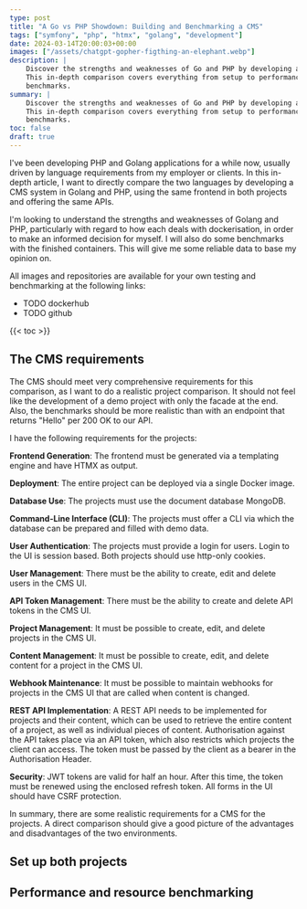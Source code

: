 ```yaml
---
type: post
title: "A Go vs PHP Showdown: Building and Benchmarking a CMS"
tags: ["symfony", "php", "htmx", "golang", "development"]
date: 2024-03-14T20:00:03+00:00
images: ["/assets/chatgpt-gopher-figthing-an-elephant.webp"]
description: |
    Discover the strengths and weaknesses of Go and PHP by developing a CMS.
    This in-depth comparison covers everything from setup to performance
    benchmarks.
summary: |
    Discover the strengths and weaknesses of Go and PHP by developing a CMS.
    This in-depth comparison covers everything from setup to performance
    benchmarks.
toc: false
draft: true
---
```


I've been developing PHP and Golang applications for a while now, usually driven
by language requirements from my employer or clients. In this in-depth article,
I want to directly compare the two languages by developing a CMS system in
Golang and PHP, using the same frontend in both projects and offering the same
APIs.

I'm looking to understand the strengths and weaknesses of Golang and PHP,
particularly with regard to how each deals with dockerisation, in order to make
an informed decision for myself. I will also do some benchmarks with the
finished containers. This will give me some reliable data to base my opinion on.

All images and repositories are available for your own testing and benchmarking
at the following links:

- TODO dockerhub
- TODO github

{{< toc >}}

## The CMS requirements

The CMS should meet very comprehensive requirements for this comparison, as I
want to do a realistic project comparison. It should not feel like the
development of a demo project with only the facade at the end. Also, the
benchmarks should be more realistic than with an endpoint that returns "Hello"
per 200 OK to our API.

I have the following requirements for the projects:

**Frontend Generation**: The frontend must be generated via a templating engine
and have HTMX as output.

**Deployment**: The entire project can be deployed via a single Docker image.

**Database Use**: The projects must use the document database MongoDB.

**Command-Line Interface (CLI)**: The projects must offer a CLI via which the
database can be prepared and filled with demo data.

**User Authentication**: The projects must provide a login for users. Login to
the UI is session based. Both projects should use http-only cookies. 

**User Management**: There must be the ability to create, edit and delete users
in the CMS UI.

**API Token Management**: There must be the ability to create and delete API
tokens in the CMS UI.

**Project Management**: It must be possible to create, edit, and delete projects
in the CMS UI.

**Content Management**: It must be possible to create, edit, and delete
content for a project in the CMS UI.

**Webhook Maintenance**: It must be possible to maintain webhooks for projects
in the CMS UI that are called when content is changed.

**REST API Implementation**: A REST API needs to be implemented for projects and
their content, which can be used to retrieve the entire content of a project, as
well as individual pieces of content. Authorisation against the API takes place
via an API token, which also restricts which projects the client can access. The
token must be passed by the client as a bearer in the Authorisation Header.

**Security**: JWT tokens are valid for half an hour. After this time, the token
must be renewed using the enclosed refresh token. All forms in the UI should
have CSRF protection.

In summary, there are some realistic requirements for a CMS for the projects. A
direct comparison should give a good picture of the advantages and disadvantages
of the two environments.

## Set up both projects

## Performance and resource benchmarking
